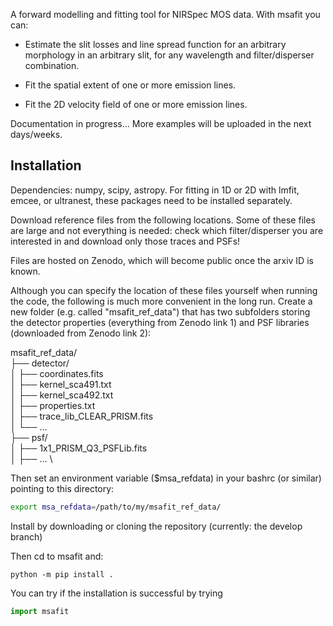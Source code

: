 A forward modelling and fitting tool for NIRSpec MOS data. With msafit you can:

* Estimate the slit losses and line spread function for an arbitrary morphology in an arbitrary slit, for any wavelength and filter/disperser combination.

* Fit the spatial extent of one or more emission lines.

* Fit the 2D velocity field of one or more emission lines.

Documentation in progress... More examples will be uploaded in the next days/weeks.

Installation
------------

Dependencies: numpy, scipy, astropy. For fitting in 1D or 2D with lmfit, emcee, or ultranest, these packages need to be installed separately.

Download reference files from the following locations. Some of these files are large and not everything is needed: check which filter/disperser you are interested in and download only those traces and PSFs!

Files are hosted on Zenodo, which will become public once the arxiv ID is known.

Although you can specify the location of these files yourself when running the code, the following is much more convenient in the long run. Create a new folder (e.g. called "msafit_ref_data") that has two subfolders storing the detector properties (everything from Zenodo link 1) and PSF libraries (downloaded from Zenodo link 2):

msafit_ref_data/ \
├── detector/ \
│   ├── coordinates.fits \
│   ├── kernel_sca491.txt \
│   ├── kernel_sca492.txt \
│   ├── properties.txt \
│   ├── trace_lib_CLEAR_PRISM.fits \
│   └── ... \
├── psf/ \
│   ├── 1x1_PRISM_Q3_PSFLib.fits \
│   ├── ... \

Then set an environment variable ($msa_refdata) in your bashrc (or similar) pointing to this directory:
```bash
export msa_refdata=/path/to/my/msafit_ref_data/
```

Install by downloading or cloning the repository (currently: the develop branch)

Then cd to msafit and:
```
python -m pip install .
```

You can try if the installation is successful by trying
```python
import msafit
```








